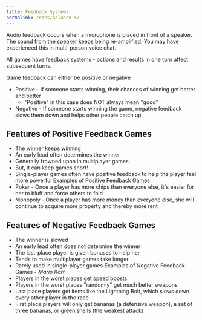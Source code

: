 ```yaml
---
title: Feedback Systems
permalink: /docs/balance-5/
---
```


Audio feedback occurs when a microphone is placed in front of a speaker. The sound from the speaker keeps being re-amplified. You may have experienced this in multi-person voice chat.  

All games have feedback systems - actions and results in one turn affect subsequent turns.  

Game feedback can either be positive or negative
* Positive - If someone starts winning, their chances of winning get better and better
  * "Positive" in this case does NOT always mean "good"
* Negative - If someone starts winning the game, negative feedback slows them down and helps other people catch up

## Features of Positive Feedback Games
* The winner keeps winning
* An early lead often determines the winner
* Generally frowned upon in multiplayer games
* But, it can keep games short!
* Single-player games often have positive feedback to help the player feel more powerful
Examples of Positive Feedback Games
* Poker - Once a player has more chips than everyone else, it's easier for her to bluff and force others to fold
* Monopoly - Once a player has more money than everyone else, she will continue to acquire more property and thereby more rent

## Features of Negative Feedback Games
* The winner is slowed
* An early lead often does not determine the winner
* The last-place player is given bonuses to help her
* Tends to make multiplayer games take longer
* Rarely used in single-player games
Examples of Negative Feedback Games - *Mario Kart*
* Players in the worst places get speed boosts
* Players in the worst places "randomly" get much better weapons
* Last place players get items like the Lightning Bolt, which slows down every other player in the race
* First place players will only get bananas (a defensive weapon), a set of three bananas, or green shells (the weakest attack)



